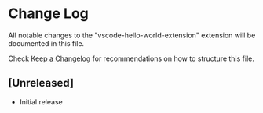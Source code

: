 # Change Log
All notable changes to the "vscode-hello-world-extension" extension will be documented in this file.

Check [Keep a Changelog](http://keepachangelog.com/) for recommendations on how to structure this file.

## [Unreleased]
- Initial release